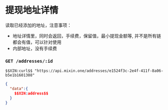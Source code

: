 # 提现地址详情

读取已经添加的地址，注意事项：

- 地址详情里，同时会返回，手续费，保留值，最小提现金额等, 并不是所有链都会有值，可以针对使用
- 内部地址，没有手续费

### `GET /addresses/:id` 

```
$$XIN:curl$$ "https://api.mixin.one/addresses/e1524f3c-2e4f-411f-8a06-b5e1b1601308"
```

```json
{
  "data":{
    $$XIN:address$$
  }
}
```
